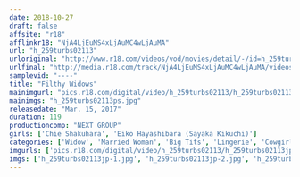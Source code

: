 ```yaml
---
date: 2018-10-27
draft: false
affsite: "r18"
afflinkr18: "NjA4LjEuMS4xLjAuMC4wLjAuMA"
url: "h_259turbs02113"
urloriginal: "http://www.r18.com/videos/vod/movies/detail/-/id=h_259turbs02113"
urlfinal: "http://media.r18.com/track/NjA4LjEuMS4xLjAuMC4wLjAuMA/videos/vod/movies/detail/-/id=h_259turbs02113"
samplevid: "----"
title: "Filthy Widows"
mainimgurl: "pics.r18.com/digital/video/h_259turbs02113/h_259turbs02113ps.jpg"
mainimgs: "h_259turbs02113ps.jpg"
releasedate: "Mar. 15, 2017"
duration: 119
productioncomp: "NEXT GROUP"
girls: ['Chie Shakuhara', 'Eiko Hayashibara (Sayaka Kikuchi)']
categories: ['Widow', 'Married Woman', 'Big Tits', 'Lingerie', 'Cowgirl']
imgurls: ['pics.r18.com/digital/video/h_259turbs02113/h_259turbs02113jp-1.jpg', 'pics.r18.com/digital/video/h_259turbs02113/h_259turbs02113jp-2.jpg', 'pics.r18.com/digital/video/h_259turbs02113/h_259turbs02113jp-3.jpg', 'pics.r18.com/digital/video/h_259turbs02113/h_259turbs02113jp-4.jpg', 'pics.r18.com/digital/video/h_259turbs02113/h_259turbs02113jp-5.jpg', 'pics.r18.com/digital/video/h_259turbs02113/h_259turbs02113jp-6.jpg', 'pics.r18.com/digital/video/h_259turbs02113/h_259turbs02113jp-7.jpg', 'pics.r18.com/digital/video/h_259turbs02113/h_259turbs02113jp-8.jpg', 'pics.r18.com/digital/video/h_259turbs02113/h_259turbs02113jp-9.jpg', 'pics.r18.com/digital/video/h_259turbs02113/h_259turbs02113jp-10.jpg', 'pics.r18.com/digital/video/h_259turbs02113/h_259turbs02113jp-11.jpg', 'pics.r18.com/digital/video/h_259turbs02113/h_259turbs02113jp-12.jpg', 'pics.r18.com/digital/video/h_259turbs02113/h_259turbs02113jp-13.jpg', 'pics.r18.com/digital/video/h_259turbs02113/h_259turbs02113jp-14.jpg', 'pics.r18.com/digital/video/h_259turbs02113/h_259turbs02113jp-15.jpg', 'pics.r18.com/digital/video/h_259turbs02113/h_259turbs02113jp-16.jpg', 'pics.r18.com/digital/video/h_259turbs02113/h_259turbs02113jp-17.jpg', 'pics.r18.com/digital/video/h_259turbs02113/h_259turbs02113jp-18.jpg', 'pics.r18.com/digital/video/h_259turbs02113/h_259turbs02113jp-19.jpg', 'pics.r18.com/digital/video/h_259turbs02113/h_259turbs02113jp-20.jpg']
imgs: ['h_259turbs02113jp-1.jpg', 'h_259turbs02113jp-2.jpg', 'h_259turbs02113jp-3.jpg', 'h_259turbs02113jp-4.jpg', 'h_259turbs02113jp-5.jpg', 'h_259turbs02113jp-6.jpg', 'h_259turbs02113jp-7.jpg', 'h_259turbs02113jp-8.jpg', 'h_259turbs02113jp-9.jpg', 'h_259turbs02113jp-10.jpg', 'h_259turbs02113jp-11.jpg', 'h_259turbs02113jp-12.jpg', 'h_259turbs02113jp-13.jpg', 'h_259turbs02113jp-14.jpg', 'h_259turbs02113jp-15.jpg', 'h_259turbs02113jp-16.jpg', 'h_259turbs02113jp-17.jpg', 'h_259turbs02113jp-18.jpg', 'h_259turbs02113jp-19.jpg', 'h_259turbs02113jp-20.jpg']
---
```

